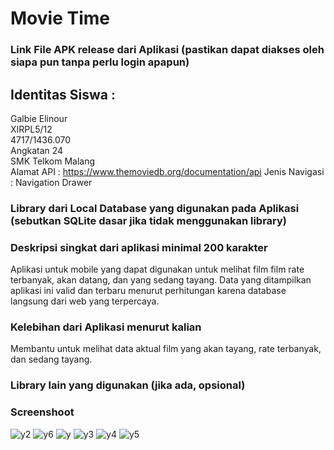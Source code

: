 

# Movie Time
### Link File APK release dari Aplikasi (pastikan dapat diakses oleh siapa pun tanpa perlu login apapun)<br>
## Identitas Siswa :
 Galbie Elinour<br>
 XIRPL5/12<br>
 4717/1436.070<br> 
 Angkatan 24<br>
 SMK Telkom Malang<br>
 Alamat API : https://www.themoviedb.org/documentation/api
 Jenis Navigasi : Navigation Drawer
### Library dari Local Database yang digunakan pada Aplikasi (sebutkan SQLite dasar jika tidak menggunakan library)
### Deskripsi singkat dari aplikasi minimal 200 karakter<br>
Aplikasi untuk mobile yang dapat digunakan untuk melihat film film rate terbanyak, akan datang, dan yang sedang tayang. Data yang ditampilkan aplikasi ini valid dan terbaru menurut perhitungan karena database langsung dari web yang terpercaya.
### Kelebihan dari Aplikasi menurut kalian<br>
Membantu untuk melihat data aktual film yang akan tayang, rate terbanyak, dan sedang tayang.
### Library lain yang digunakan (jika ada, opsional)
### Screenshoot 
![y2](https://cloud.githubusercontent.com/assets/21336880/26032482/229f148a-38bf-11e7-835d-91038982618c.jpg)
![y6](https://cloud.githubusercontent.com/assets/21336880/26032479/22778df2-38bf-11e7-8584-769cbeb279c3.jpg)
![y](https://cloud.githubusercontent.com/assets/21336880/26032480/2279036c-38bf-11e7-9584-28166ed3b56b.jpg)
![y3](https://cloud.githubusercontent.com/assets/21336880/26032481/22922630-38bf-11e7-8cd2-20adfce82f28.jpg)
![y4](https://cloud.githubusercontent.com/assets/21336880/26032477/2270a064-38bf-11e7-881f-454718a731c0.jpg)
![y5](https://cloud.githubusercontent.com/assets/21336880/26032478/2275a5fa-38bf-11e7-862e-9235f45e0a96.jpg)




